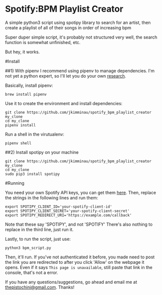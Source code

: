 # Spotify:BPM Playlist Creator
A simple python3 script using spotipy library to search for an artist, then create a playlist of all of their songs in order of increasing bpm

Super duper simple script, it's probably not structured very well, the search function is somewhat unfinished, etc.

But hey, it works.

#Install

##1) With pipenv
I recommend using pipenv to manage dependencies. I'm not yet a python expert, so I'll let you do your own [research](https://pythontips.com/2013/07/30/what-is-virtualenv/).

Basically, install pipenv:
```
brew install pipenv
```

Use it to create the environment and install dependencies:
```
git clone https://github.com/jkimminau/spotify_bpm_playlist_creator my_clone
cd my_clone
pipenv install
```

Run a shell in the virutualenv:
```
pipenv shell
```

##2) Install spotipy on your machine
```
git clone https://github.com/jkimminau/spotify_bpm_playlist_creator my_clone
cd my_clone
sudo pip3 install spotipy
```

#Running

You need your own Spotify API keys, you can get them [here](https://developer.spotify.com/dashboard/).
Then, replace the strings in the following lines and run them:
```
export SPOTIPY_CLIENT_ID='your-spotify-client-id'
export SPOTIPY_CLIENT_SECRET='your-spotify-client-secret'
export SPOTIPY_REDIRECT_URI='https://example.com/callback'
```
Note that these say 'SPOTIPY', and not 'SPOTIFY'
There's also nothing to replace in the third line, just run it.

Lastly, to run the script, just use:
```
python3 bpm_script.py
```

Then, it'll run. If you've not authenticated it before, you made need to post the link you are redirected to after you click 'Allow' on the webpage it opens. Even if it says `This page is unavailable`, still paste that link in the console, that's not a error.

If you have any questions/suggestions, go ahead and email me at thepistochini@gmail.com. Thanks!
